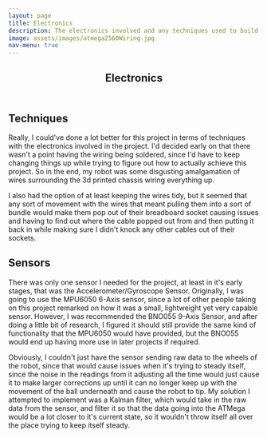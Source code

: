 ```yaml
---
layout: page
title: Electronics
description: The electronics involved and any techniques used to build the robot
image: assets/images/atmega2560Wiring.jpg
nav-menu: true
---
```


<!-- Main -->
<div id="main" class="alt">

<!-- One -->
<section id="one">
	<div class="inner">
		<header class="major">
			<h1>Electronics</h1>
		</header>

<!-- Content -->
<h2 id="content">Techniques</h2>
  <p>Really, I could've done a lot better for this project in terms of techniques with the electronics involved in the project. I'd decided early on that there wasn't a point having the wiring being soldered, since I'd have to keep changing things up while trying to figure out how to actually achieve this project. So in the end, my robot was some disgusting amalgamation of wires surrounding the 3d printed chassis wiring everything up.</p>
  
  <p>I also had the option of at least keeping the wires tidy, but it seemed that any sort of movement with the wires that meant pulling them into a sort of bundle would make them pop out of their breadboard socket causing issues and having to find out where the cable popped out from and then putting it back in while making sure I didn't knock any other cables out of their sockets.</p>
  
<h2 id="content">Sensors</h2>
  <p>There was only one sensor I needed for the project, at least in it's early stages, that was the Accelerometer/Gyroscope Sensor. Originally, I was going to use the MPU6050 6-Axis sensor, since a lot of other people taking on this project remarked on how it was a small, lightweight yet very capable sensor. However, I was recommended the BNO055 9-Axis Sensor, and after doing a little bit of research, I figured it should still provide the same kind of functionality that the MPU6050 would have provided, but the BNO055 would end up having more use in later projects if required.</p>
  
  <p>Obviously, I couldn't just have the sensor sending raw data to the wheels of the robot, since that would cause issues when it's trying to steady itself, since the noise in the readings from it adjusting all the time would just cause it to make larger corrections up until it can no longer keep up with the movement of the ball underneath and cause the robot to tip. My solution I attempted to implement was a Kalman filter, which would take in the raw data from the sensor, and filter it so that the data going into the ATMega would be a lot closer to it's current state, so it wouldn't throw itself all over the place trying to keep itself steady.</p>
